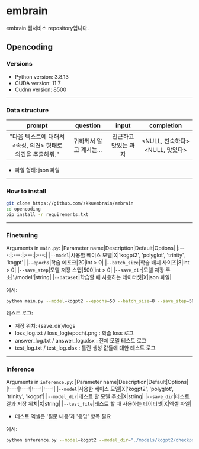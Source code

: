 # embrain

embrain 웹서비스 repository입니다.

## Opencoding

### Versions

- Python version: 3.8.13
- CUDA version: 11.7
- Cudnn version: 8500

----------

### Data structure
  |prompt|question|input|completion|
  |:---:|:---:|:---:|:---:|
  |"다음 텍스트에 대해서 <속성, 의견> 형태로 의견을 추출해줘."|귀하께서 알고 계시는...|친근하고 맛있는 과자|<NULL, 친숙하다> <NULL, 맛있다>| <br>

  * 파일 형태: json 파일

----------

### How to install
  ```sh
git clone https://github.com/skkuembrain/embrain
cd opencoding
pip install -r requirements.txt
```

----------

### Finetuning

Arguments in `main.py`:
  |Parameter name|Description|Default|Options|
  |:---:|:---:|:---:|:---:|
  |`--model`|사용할 베이스 모델|X|'kogpt2', 'polyglot', 'trinity', 'kogpt'|
  |`--epochs`|학습 에포크|20|int > 0|
  |`--batch_size`|학습 배치 사이즈|8|int > 0|
  |`--save_step`|모델 저장 스탭|500|int > 0|
  |`--save_dir`|모델 저장 주소|'./model'|string|
  |`--dataset`|학습할 때 사용하는 데이터셋|X|json 파일|

예시:
  ```sh
python main.py --model=kogpt2 --epochs=50 --batch_size=8 --save_step=500 --save_dir="./models/kogpt2" --dataset="./Datasets/dataset.json"
```

테스트 로그:
- 저장 위치: {save_dir}/logs
- loss_log.txt / loss_log(epoch).png : 학습 loss 로그
- answer_log.txt / answer_log.xlsx : 전체 모델 테스트 로그
- test_log.txt / test_log.xlsx : 틀린 생성 값들에 대한 테스트 로그

----------

### Inference

Arguments in `inference.py`:
  |Parameter name|Description|Default|Options|
  |:---:|:---:|:---:|:---:|
  |`--model`|사용한 베이스 모델|X|'kogpt2', 'polyglot', 'trinity', 'kogpt'|
  |`--model_dir`|테스트 할 모델 주소|X|string|
  |`--save_dir`|테스트 결과 저장 위치|X|string|
  |`--test_file`|테스트 할 때 사용하는 데이터셋|X|엑셀 파일|

  * 테스트 엑셀은 '질문 내용'과 '응답' 항목 필요

예시:
  ```sh
python inference.py --model=kogpt2 --model_dir="./models/kogpt2/checkpoint-50000" --save_dir="./test_result" --test_file="./test_excel.xlsx"
```


